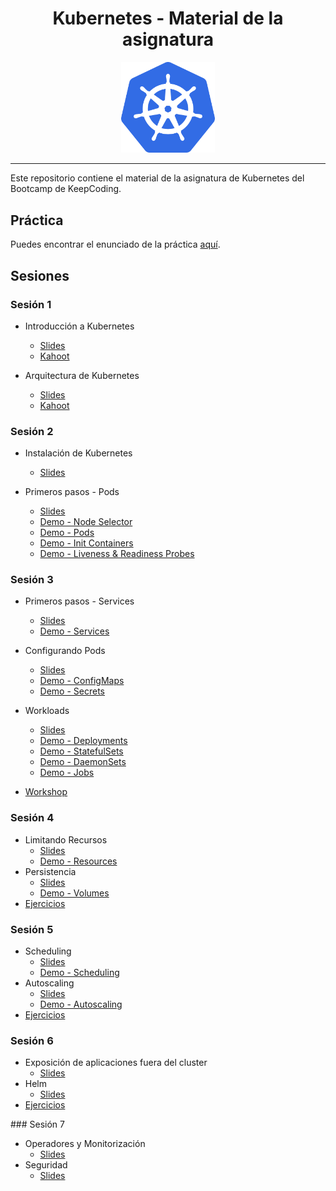 <h1 align="center">Kubernetes - Material de la asignatura</h1>

<p align="center">
    <img src="img/k8s_logo.png" alt="kubernetes logo" width="150"/>
</p>

---

Este repositorio contiene el material de la asignatura de Kubernetes del Bootcamp de KeepCoding.

## Práctica

Puedes encontrar el enunciado de la práctica [aquí](practica/README.md).

## Sesiones

### Sesión 1

- Introducción a Kubernetes
    - [Slides](sesion1/slides/01-introduccion.pdf)
    - [Kahoot](sesion1/slides/01-introduccion-kahoot.pdf)

- Arquitectura de Kubernetes
    - [Slides](sesion1/slides/02-arquitectura.pdf)
    - [Kahoot](sesion1/slides/02-arquitectura-kahoot.pdf)

### Sesión 2

- Instalación de Kubernetes
    - [Slides](sesion2/slides/01-instalacion.pdf)

- Primeros pasos - Pods
    - [Slides](sesion2/slides/02-primeros-pasos-pods.pdf)
    - [Demo - Node Selector](sesion2/demos/04-node-selector/README.md)
    - [Demo - Pods](sesion2/demos/01-pods/README.md)
    - [Demo - Init Containers](sesion2/demos/02-init-containers/README.md)
    - [Demo - Liveness & Readiness Probes](sesion2/demos/03-liveness-readiness/README.md)

### Sesión 3

- Primeros pasos - Services
    - [Slides](sesion3/slides/01-primeros-pasos-services.pdf)
    - [Demo - Services](sesion3/demos/01-services/README.md)

- Configurando Pods
    - [Slides](sesion3/slides/02-configurando-pods.pdf)
    - [Demo - ConfigMaps](sesion3/demos/02-configmaps/README.md)
    - [Demo - Secrets](sesion3/demos/03-secrets/README.md)

- Workloads
    - [Slides](sesion3/slides/03-workloads.pdf)
    - [Demo - Deployments](sesion3/demos/04-deployments/README.md)
    - [Demo - StatefulSets](sesion3/demos/05-statefulset/README.md)
    - [Demo - DaemonSets](sesion3/demos/06-daemonset/README.md)
    - [Demo - Jobs](sesion3/demos/07-jobs/README.md)
- [Workshop](sesion3/workshop/README.md)

### Sesión 4

- Limitando Recursos
    - [Slides](sesion4/slides/01-limitando-recursos.pdf)
    - [Demo - Resources](sesion4/demos/01-resources/README.md)
- Persistencia
    - [Slides](sesion4/slides/02-persistencia.pdf)
    - [Demo - Volumes](sesion4/demos/02-volumes/README.md)
- [Ejercicios](sesion4/exercises/README.md)

### Sesión 5

- Scheduling
    - [Slides](sesion5/slides/01-scheduling.pdf)
    - [Demo - Scheduling](sesion5/demos/01-scheduling/README.md)
- Autoscaling
    - [Slides](sesion5/slides/02-autoescalado.pdf)
    - [Demo - Autoscaling](sesion5/demos/02-autoescalado/README.md)
- [Ejercicios](sesion5/exercises/README.md)

### Sesión 6

- Exposición de aplicaciones fuera del cluster
    - [Slides](sesion6/slides/01-exposicion-fuera-del-cluster.pdf)
- Helm
    - [Slides](sesion6/slides/02-helm.pdf)
- [Ejercicios](sesion6/exercises/README.md)

### Sesión 7

- Operadores y Monitorización
    - [Slides](sesion7/slides/01-operadores-monitorizacion.pdf)
- Seguridad
    - [Slides](sesion7/slides/02-seguridad.pdf)
